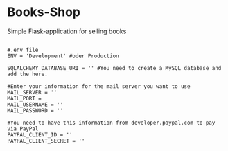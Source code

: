 # Books-Shop
Simple Flask-application for selling books

```shell

#.env file 
ENV = 'Development' #oder Production

SQLALCHEMY_DATABASE_URI = '' #You need to create a MySQL database and add the here.

#Enter your information for the mail server you want to use
MAIL_SERVER = ''
MAIL_PORT = 
MAIL_USERNAME = ''
MAIL_PASSWORD = ''

#You need to have this information from developer.paypal.com to pay via PayPal
PAYPAL_CLIENT_ID = ''
PAYPAL_CLIENT_SECRET = ''

```
